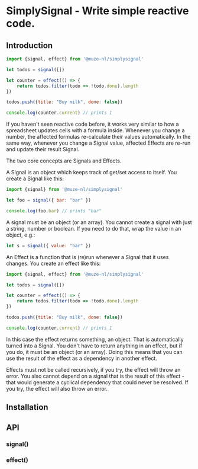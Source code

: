 # SimplySignal - Write simple reactive code.

## Introduction

```javascript
import {signal, effect} from '@muze-nl/simplysignal'

let todos = signal([])

let counter = effect(() => {
	return todos.filter(todo => !todo.done).length
})

todos.push({title: "Buy milk", done: false})

console.log(counter.current) // prints 1
```

If you haven't seen reactive code before, it works very similar to how a spreadsheet updates cells with a formula inside. Whenever you change a number, the affected formulas re-calculate their values automatically. In the same way, whenever you change a Signal value, affected Effects are re-run and update their result Signal.

The two core concepts are Signals and Effects.

A Signal is an object which keeps track of get/set access to itself. You create a Signal like this:

```javascript
import {signal} from '@muze-nl/simplysignal'

let foo = signal({ bar: "bar" })

console.log(foo.bar) // prints "bar"
```

A signal must be an object (or an array). You cannot create a signal with just a string, number or boolean. If you need to do that, wrap the value in an object, e.g.:

```javascript
let s = signal({ value: "bar" })
```

An Effect is a function that is (re)run whenever a Signal that it uses changes. You create an effect like this:

```javascript
import {signal, effect} from '@muze-nl/simplysignal'

let todos = signal([])

let counter = effect(() => {
	return todos.filter(todo => !todo.done).length
})

todos.push({title: "Buy milk", done: false})

console.log(counter.current) // prints 1
```

In this case the effect returns something, an object. That is automatically turned into a Signal. You don't have to return anything in an effect, but if you do, it must be an object (or an array). Doing this means that you can use the result of the effect as a dependency in another effect.

Effects must not be called recursively, if you try, the effect will throw an error. You also cannot depend on a signal that is the result of this effect - that would generate a cyclical dependency that could never be resolved. If you try, the effect will also throw an error.

## Installation

## API

### signal()

### effect()